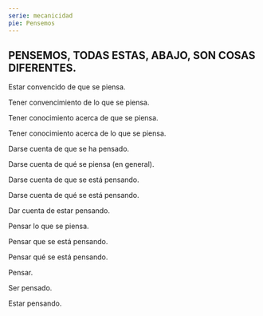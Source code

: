 ```yaml
---
serie: mecanicidad
pie: Pensemos
---
```


## PENSEMOS, TODAS ESTAS, ABAJO, SON COSAS DIFERENTES.

Estar convencido de que se piensa.

Tener convencimiento de lo que se piensa.

Tener conocimiento acerca de que se piensa.

Tener conocimiento acerca de lo que se piensa.

Darse cuenta de que se ha pensado.

Darse cuenta de qué se piensa (en general).

Darse cuenta de que se está pensando.

Darse cuenta de qué se está pensando.

Dar cuenta de estar pensando.

Pensar lo que se piensa.

Pensar que se está pensando.

Pensar qué se está pensando.

Pensar.

Ser pensado.

Estar pensando.
